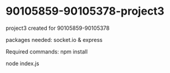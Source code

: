 # 90105859-90105378-project3
project3 created for 90105859-90105378

packages needed: socket.io & express

Required commands:
npm install

node index.js
